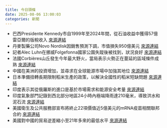 ```yaml
---
title: 今日頭條
date: 2025-08-06 13:00:03
categories: 新聞            
---
```

- 巴西Presidente Kennedy市自1999年至2024年間，從石油收益中獲得57億雷亞爾的版稅收入 [來源連結](https://www.theguardian.com/global-development/2025/aug/06/brazil-oil-wealth-underdevelopment-poverty-education-health-fossil-fuels)
- 丹麥製藥公司Novo Nordisk因銷售預測下調，市值損失950億美元 [來源連結](https://www.theguardian.com/business/2025/aug/06/sales-of-novo-nordisk-diabetes-drugs-including-ozempic-slow-sharply)
- 記者Alec Luhn在挪威Folgefonna國家公園失蹤後被找到，狀況良好 [來源連結](https://www.theguardian.com/world/2025/aug/06/missing-journalist-alec-luhn-found-norway)
- 法國Corbières山丘發生今年最大野火，當局表示火勢正在蔓延的區域條件成熟 [來源連結](https://www.theguardian.com/world/2025/aug/06/france-largest-wildfire-this-year-corbieres-hills)
- 中國在美洲的投資增加，並尋求在全球能源市場中加強其地位 [來源連結](https://asiatimes.com/2025/08/trumps-tariff-paradox-is-making-china-great-again/)
- 日本準備扭轉長期限制稻米生產的政策，以解決全國性的稻米短缺問題 [來源連結](https://www.japantimes.co.jp/news/2025/08/06/japan/rice-ishiba-increase/)
- 印度表示其從俄羅斯的進口是基於市場需求和能源安全考量 [來源連結](https://www.thehindu.com/news/international/i-dont-know-anything-about-it-trump-on-us-imports-of-russian-chemicals-and-fertilizers/article69899956.ece)
- 印度氣象部門記錄到西北部分地區24小時內極端降雨達210毫米，導致洪水和泥石流 [來源連結](https://www.theguardian.com/world/2025/aug/06/cloudburst-what-is-it-weather-event-explainer-india-flash-flood)
- 美國衛生及公共服務部宣布將終止22項價值近5億美元的mRNA疫苗相關聯邦合約 [來源連結](https://www.theguardian.com/us-news/2025/aug/05/rfk-jr-hhs-mrna-vaccine-research)
- 美國對中國的貿易逆差縮小至21年多來的最低水平 [來源連結](https://www.japantimes.co.jp/business/2025/08/06/economy/us-trade-gap-tariffs-service-sector/)



